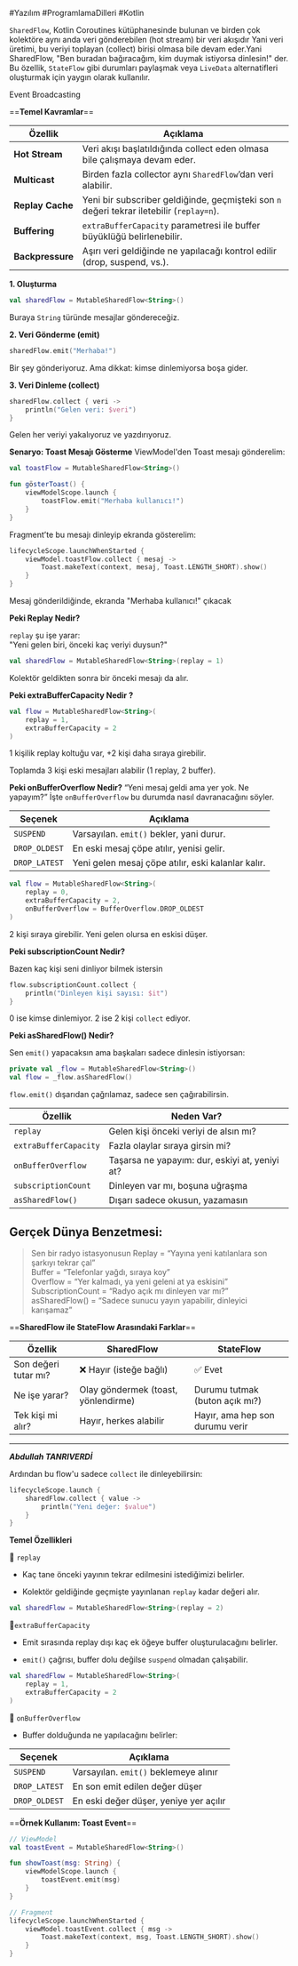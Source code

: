 #Yazılım #ProgramlamaDilleri #Kotlin 

`SharedFlow`, Kotlin Coroutines kütüphanesinde bulunan ve birden çok kolektöre aynı anda veri gönderebilen (hot stream) bir veri akışıdır Yani veri üretimi, bu veriyi toplayan (collect) birisi olmasa bile devam eder.Yani SharedFlow, "Ben buradan bağıracağım, kim duymak istiyorsa dinlesin!" der. Bu özellik, `StateFlow` gibi durumları paylaşmak veya `LiveData` alternatifleri oluşturmak için yaygın olarak kullanılır.

Event Broadcasting

==**Temel Kavramlar**==

| Özellik          | Açıklama                                                                                  |
| ---------------- | ----------------------------------------------------------------------------------------- |
| **Hot Stream**   | Veri akışı başlatıldığında collect eden olmasa bile çalışmaya devam eder.                 |
| **Multicast**    | Birden fazla collector aynı `SharedFlow`’dan veri alabilir.                               |
| **Replay Cache** | Yeni bir subscriber geldiğinde, geçmişteki son `n` değeri tekrar iletebilir (`replay=n`). |
| **Buffering**    | `extraBufferCapacity` parametresi ile buffer büyüklüğü belirlenebilir.                    |
| **Backpressure** | Aşırı veri geldiğinde ne yapılacağı kontrol edilir (drop, suspend, vs.).                  |

**1. Oluşturma**
```kotlin
val sharedFlow = MutableSharedFlow<String>()

```
Buraya `String` türünde mesajlar göndereceğiz.

**2. Veri Gönderme (emit)**
```kotlin
sharedFlow.emit("Merhaba!")

```
Bir şey gönderiyoruz. Ama dikkat: kimse dinlemiyorsa boşa gider.



**3. Veri Dinleme (collect)**
```kotlin
sharedFlow.collect { veri ->
    println("Gelen veri: $veri")
}

```
Gelen her veriyi yakalıyoruz ve yazdırıyoruz.


**Senaryo: Toast Mesajı Gösterme**
ViewModel'den Toast mesajı gönderelim:
```kotlin
val toastFlow = MutableSharedFlow<String>()

fun gösterToast() {
    viewModelScope.launch {
        toastFlow.emit("Merhaba kullanıcı!")
    }
}

```

Fragment’te bu mesajı dinleyip ekranda gösterelim:
```kotlin
lifecycleScope.launchWhenStarted {
    viewModel.toastFlow.collect { mesaj ->
        Toast.makeText(context, mesaj, Toast.LENGTH_SHORT).show()
    }
}

```

Mesaj gönderildiğinde, ekranda "Merhaba kullanıcı!" çıkacak


**Peki Replay Nedir?**

`replay` şu işe yarar:  
"Yeni gelen biri, önceki kaç veriyi duysun?"
```kotlin
val sharedFlow = MutableSharedFlow<String>(replay = 1)

```
Kolektör geldikten sonra bir önceki mesajı da alır.



**Peki extraBufferCapacity Nedir ?**


```kotlin
val flow = MutableSharedFlow<String>(
    replay = 1,
    extraBufferCapacity = 2
)

```
 1 kişilik replay koltuğu var, +2 kişi daha sıraya girebilir.

Toplamda 3 kişi eski mesajları alabilir (1 replay, 2 buffer).


**Peki onBufferOverflow Nedir?**
“Yeni mesaj geldi ama yer yok. Ne yapayım?”
İşte `onBufferOverflow` bu durumda nasıl davranacağını söyler.

|Seçenek|Açıklama|
|---|---|
|`SUSPEND`|Varsayılan. `emit()` bekler, yani durur.|
|`DROP_OLDEST`|En eski mesaj çöpe atılır, yenisi gelir.|
|`DROP_LATEST`|Yeni gelen mesaj çöpe atılır, eski kalanlar kalır.|

```kotlin
val flow = MutableSharedFlow<String>(
    replay = 0,
    extraBufferCapacity = 2,
    onBufferOverflow = BufferOverflow.DROP_OLDEST
)

```
2 kişi sıraya girebilir. Yeni gelen olursa en eskisi düşer.



**Peki subscriptionCount Nedir?**

Bazen kaç kişi seni dinliyor bilmek istersin
```kotlin
flow.subscriptionCount.collect {
    println("Dinleyen kişi sayısı: $it")
}

```
0 ise kimse dinlemiyor. 2 ise 2 kişi `collect` ediyor.


**Peki asSharedFlow() Nedir?**

Sen `emit()` yapacaksın ama başkaları sadece dinlesin istiyorsan:
```kotlin
private val _flow = MutableSharedFlow<String>()
val flow = _flow.asSharedFlow()

```
`flow.emit()` dışarıdan çağrılamaz, sadece sen çağırabilirsin.


| Özellik               | Neden Var?                                     |
| --------------------- | ---------------------------------------------- |
| `replay`              | Gelen kişi önceki veriyi de alsın mı?          |
| `extraBufferCapacity` | Fazla olaylar sıraya girsin mi?                |
| `onBufferOverflow`    | Taşarsa ne yapayım: dur, eskiyi at, yeniyi at? |
| `subscriptionCount`   | Dinleyen var mı, boşuna uğraşma                |
| `asSharedFlow()`      | Dışarı sadece okusun, yazamasın                |

## Gerçek Dünya Benzetmesi:

> Sen bir radyo istasyonusun 
> Replay = “Yayına yeni katılanlara son şarkıyı tekrar çal”  
> Buffer = “Telefonlar yağdı, sıraya koy”  
> Overflow = “Yer kalmadı, ya yeni geleni at ya eskisini”  
> SubscriptionCount = “Radyo açık mı dinleyen var mı?”  
> asSharedFlow() = “Sadece sunucu yayın yapabilir, dinleyici karışamaz”

==**SharedFlow ile StateFlow Arasındaki Farklar**==

|Özellik|SharedFlow|StateFlow|
|---|---|---|
|Son değeri tutar mı?|❌ Hayır (isteğe bağlı)|✅ Evet|
|Ne işe yarar?|Olay göndermek (toast, yönlendirme)|Durumu tutmak (buton açık mı?)|
|Tek kişi mi alır?|Hayır, herkes alabilir|Hayır, ama hep son durumu verir|



---
***Abdullah TANRIVERDİ***














































Ardından bu flow'u sadece `collect` ile dinleyebilirsin:
```kotlin
lifecycleScope.launch {
    sharedFlow.collect { value ->
        println("Yeni değer: $value")
    }
}

```

**Temel Özellikleri**

🔸 `replay`

- Kaç tane önceki yayının tekrar edilmesini istediğimizi belirler.
    
- Kolektör geldiğinde geçmişte yayınlanan `replay` kadar değeri alır.
```kotlin
val sharedFlow = MutableSharedFlow<String>(replay = 2)

```


 🔸`extraBufferCapacity`

- Emit sırasında replay dışı kaç ek öğeye buffer oluşturulacağını belirler.
    
- `emit()` çağrısı, buffer dolu değilse `suspend` olmadan çalışabilir.

```kotlin
val sharedFlow = MutableSharedFlow<String>(
    replay = 1,
    extraBufferCapacity = 2
)

```


🔸 `onBufferOverflow`

- Buffer dolduğunda ne yapılacağını belirler:

|Seçenek|Açıklama|
|---|---|
|`SUSPEND`|Varsayılan. `emit()` beklemeye alınır|
|`DROP_LATEST`|En son emit edilen değer düşer|
|`DROP_OLDEST`|En eski değer düşer, yeniye yer açılır|


==**Örnek Kullanım: Toast Event**==
```kotlin
// ViewModel
val toastEvent = MutableSharedFlow<String>()

fun showToast(msg: String) {
    viewModelScope.launch {
        toastEvent.emit(msg)
    }
}

// Fragment
lifecycleScope.launchWhenStarted {
    viewModel.toastEvent.collect { msg ->
        Toast.makeText(context, msg, Toast.LENGTH_SHORT).show()
    }
}

```